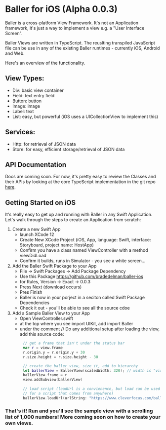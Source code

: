 # Baller for iOS (Alpha 0.0.3)

Baller is a cross-platform View Framework.  It's not an Application framework, it's just a way to implement a view e.g. a "User Interface Screen".  

Baller Views are written in TypeScript.   The reuslting transpiled JavaScript file can be use in any of the existing Baller runtimes - currently iOS, Android and Web.  

Here's an overview of the functionality.

## View Types:

- Div: basic view container
- Field: text entry field
- Button: button
- Image: image
- Label: text 
- List: easy, but powerful (iOS uses a UICollectionView to implement this)
 
## Services:

- Http: for retrieval of JSON data
- Store: for easy, efficient storage/retrieval of JSON data


## API Documentation

Docs are coming soon.  For now, it's pretty easy to review the Classes and their APIs by looking at the core TypeScript implementation in the git repo [here](https://github.com/bradedelman/baller-core).

## Getting Started on iOS
 
It's really easy to get up and running with Baller in any Swift Application.  Let's walk through the steps to create an Application from scratch:

1. Create a new Swift App
	- launch XCode 12
	- Create New XCode Project (iOS, App, language: Swift, interface: Storyboard, project name: HostApp)
	- Confirm you have a class named ViewController with a method viewDidLoad
	- Confirm it builds, runs in Simulator - you see a white screen...
2. Add the Baller Swift Package to your App
	- File -> Swift Packages -> Add Package Dependency
	- Use this Package https://github.com/bradedelman/baller-ios
	- for Rules, Version -> Exact -> 0.0.3
	- Press Next (download occurs)
	- Pres Finish
	- Baller is now in your porject in a seciton called Swift Package Dependencies
	- Check it out - you'll be able to see all the source cdoe
3. Add a Sample Baller View to your App
	- Open ViewController.swift
	- at the top where you see import UIKit, add import Baller
	- under the comment // Do any additional setup after loading the view, add this source code:

```Swift
        // get a frame that isn't under the status bar
        var r = view.frame
        r.origin.y = r.origin.y + 30
        r.size.height = r.size.height - 30

        // create the baller view, size it, add to hierarchy
        let ballerView = BallerView(scaledWidth: 320); // width is "virtualed"
        ballerView.frame = r
        view.addSubview(ballerView)
        
        // load script (loadUrl is a convienence, but load can be used
        // for a script that comes from anywhere)
        ballerView.loadUrl(urlString: "https://www.cleverfocus.com/baller/sample.js")
```

### That's it!  Run and you'll see the sample view with a scrolling list of 1,000 numbers!   More coming soon on how to create your own views.

